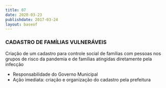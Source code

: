 ```yaml
---
title: 07
date: 2020-03-23
publishdate: 2017-03-24
layout: baseof
---
```


### CADASTRO DE FAMÍLIAS VULNERÁVEIS

Criação de um cadastro para controle social de famílias com pessoas nos grupos de risco da pandemia e de famílias atingidas diretamente pela infecção 



*   Responsabilidade do Governo Municipal
*   Ação imediata: criação e organização do cadastro pela prefeitura